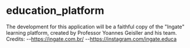 # education_platform

The development for this application will be a faithful copy of the "Ingate" learning platform, created by Professor Yoannes Geisller and his team.
Credits:
--https://ingate.com.br/
--https://instagram.com/ingate.educa